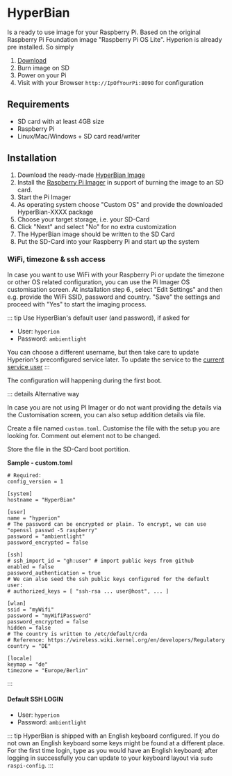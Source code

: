 # HyperBian
Is a ready to use image for your Raspberry Pi. Based on the original Raspberry Pi Foundation image "Raspberry Pi OS Lite". Hyperion is already pre installed. So simply
1. [Download](https://github.com/Hyperion-Project/HyperBian/releases)
2. Burn image on SD 
3. Power on your Pi
4. Visit with your Browser `http://IpOfYourPi:8090` for configuration

## Requirements
  * SD card with at least 4GB size
  * Raspberry Pi
  * Linux/Mac/Windows + SD card read/writer

## Installation
  1. Download the ready-made [HyperBian Image](https://github.com/Hyperion-Project/HyperBian/releases)
  2. Install the [Raspberry Pi Imager](https://www.raspberrypi.com/documentation/computers/getting-started.html#raspberry-pi-imager) in support of burning the image to an SD card.
  3. Start the Pi Imager
  4. As operating system choose "Custom OS" and provide the downloaded HyperBian-XXXX package
  5. Choose your target storage, i.e. your SD-Card
  6. Click "Next" and select "No" for no extra customization
  7. The HyperBian image should be written to the SD Card
  8. Put the SD-Card into your Raspberry Pi and start up the system

### WiFi, timezone & ssh access
In case you want to use WiFi with your Raspberry Pi or update the timezone or other OS related configuration, you can use the Pi Imager OS customisation screen.
At installation step 6., select "Edit Settings" and then e.g. provide the WiFi SSID, password and country.
"Save" the settings and proceed with "Yes" to start the imaging process.

::: tip Use HyperBian's default user (and password), if asked for
 - User: `hyperion`
 - Password: `ambientlight`
 
You can choose a different username, but then take care to update Hyperion's preconfigured service later.
To update the service to the [current service user](/user/gettingstarted/Overview.html#change-the-service-user)
:::

The configuration will happening during the first boot.

::: details Alternative way

In case you are not using PI Imager or do not want providing the details via the Customisation screen,
you can also setup addition details via file.

Create a file named `custom.toml`.
Customise the file with the setup you are looking for. Comment out element not to be changed.

Store the file in the SD-Card boot portition.

**Sample - custom.toml**

``` toml:no-line-numbers
# Required:
config_version = 1

[system]
hostname = "HyperBian"

[user]
name = "hyperion"
# The password can be encrypted or plain. To encrypt, we can use "openssl passwd -5 raspberry"
password = "ambientlight"
password_encrypted = false

[ssh]
# ssh_import_id = "gh:user" # import public keys from github
enabled = false
password_authentication = true
# We can also seed the ssh public keys configured for the default user:
# authorized_keys = [ "ssh-rsa ... user@host", ... ]

[wlan]
ssid = "myWifi"
password = "myWifiPassword"
password_encrypted = false
hidden = false
# The country is written to /etc/default/crda
# Reference: https://wireless.wiki.kernel.org/en/developers/Regulatory
country = "DE"

[locale]
keymap = "de"
timezone = "Europe/Berlin"
```
:::


#### Default SSH LOGIN
 - User: `hyperion`
 - Password: `ambientlight`
 
::: tip
HyperBian is shipped with an English keyboard configured. If you do not own an English keyboard some keys might be found at a different place.
For the first time login, type as you would have an English keyboard; after logging in successfully you can update to your keyboard layout via `sudo raspi-config`.
:::

